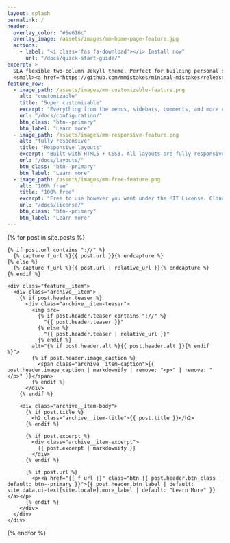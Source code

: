 ```yaml
---
layout: splash
permalink: /
header:
  overlay_color: "#5e616c"
  overlay_image: /assets/images/mm-home-page-feature.jpg
  actions:
    - label: "<i class='fas fa-download'></i> Install now"
      url: "/docs/quick-start-guide/"
excerpt: >
  SLA flexible two-column Jekyll theme. Perfect for building personal sites, blogs, and portfolios.<br />
  <small><a href="https://github.com/mmistakes/minimal-mistakes/releases/tag/4.14.1">Latest release v4.14.1</a></small>
feature_row:
  - image_path: /assets/images/mm-customizable-feature.png
    alt: "customizable"
    title: "Super customizable"
    excerpt: "Everything from the menus, sidebars, comments, and more can be configured or set with YAML Front Matter."
    url: "/docs/configuration/"
    btn_class: "btn--primary"
    btn_label: "Learn more"
  - image_path: /assets/images/mm-responsive-feature.png
    alt: "fully responsive"
    title: "Responsive layouts"
    excerpt: "Built with HTML5 + CSS3. All layouts are fully responsive with helpers to augment your content."
    url: "/docs/layouts/"
    btn_class: "btn--primary"
    btn_label: "Learn more"
  - image_path: /assets/images/mm-free-feature.png
    alt: "100% free"
    title: "100% free"
    excerpt: "Free to use however you want under the MIT License. Clone it, fork it, customize it... whatever!"
    url: "/docs/license/"
    btn_class: "btn--primary"
    btn_label: "Learn more"      
---
```


<div class="feature__wrapper">

  {% for post in site.posts %}

    {% if post.url contains "://" %}
      {% capture f_url %}{{ post.url }}{% endcapture %}
    {% else %}
      {% capture f_url %}{{ post.url | relative_url }}{% endcapture %}
    {% endif %}

    <div class="feature__item">
      <div class="archive__item">
        {% if post.header.teaser %}
          <div class="archive__item-teaser">
            <img src=
              {% if post.header.teaser contains "://" %}
                "{{ post.header.teaser }}"
              {% else %}
                "{{ post.header.teaser | relative_url }}"
              {% endif %}
            alt="{% if post.header.alt %}{{ post.header.alt }}{% endif %}">
            {% if post.header.image_caption %}
              <span class="archive__item-caption">{{ post.header.image_caption | markdownify | remove: "<p>" | remove: "</p>" }}</span>
            {% endif %}
          </div>
        {% endif %}

        <div class="archive__item-body">
          {% if post.title %}
            <h2 class="archive__item-title">{{ post.title }}</h2>
          {% endif %}

          {% if post.excerpt %}
            <div class="archive__item-excerpt">
              {{ post.excerpt | markdownify }}
            </div>
          {% endif %}

          {% if post.url %}
            <p><a href="{{ f_url }}" class="btn {{ post.header.btn_class | default: btn--primary }}">{{ post.header.btn_label | default: site.data.ui-text[site.locale].more_label | default: "Learn More" }}</a></p>
          {% endif %}
        </div>
      </div>
    </div>
  {% endfor %}

</div>

